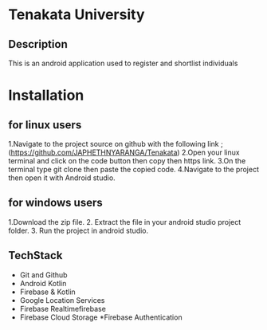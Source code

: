 # Tenakata University

## Description
<p>This is an android application used to register and shortlist individuals </p>

# Installation
## for linux users
1.Navigate to the project source on github with the following link ; (https://github.com/JAPHETHNYARANGA/Tenakata)
2.Open your linux terminal and click on the code button then copy then https link.
3.On the terminal type git clone then paste the copied code.
4.Navigate to the project then open it with Android studio.

## for windows users
1.Download the zip file.
2. Extract the file in your android studio project folder.
3. Run the project in android studio.

## TechStack
* Git and Github
* Android Kotlin
* Firebase & Kotlin
* Google Location Services
* Firebase Realtimefirebase
* Firebase Cloud Storage
*Firebase Authentication
